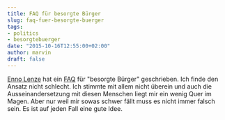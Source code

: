 ```yaml
---
title: FAQ für besorgte Bürger
slug: faq-fuer-besorgte-buerger
tags:
- politics
- besorgtebuerger
date: "2015-10-16T12:55:00+02:00"
author: marvin
draft: false
---
```

[Enno Lenze](https://ennolenze.de) hat ein [FAQ](https://ennolenze.de/faq-fuer-besorgte-buerger/2073/) für "besorgte Bürger" geschrieben. Ich finde den Ansatz nicht schlecht. Ich stimmte mit allem nicht überein und auch die Ausseinandersetzung mit diesen Menschen liegt mir ein wenig Quer im Magen. Aber nur weil mir sowas schwer fällt muss es nicht immer falsch sein. Es ist auf jeden Fall eine gute Idee.